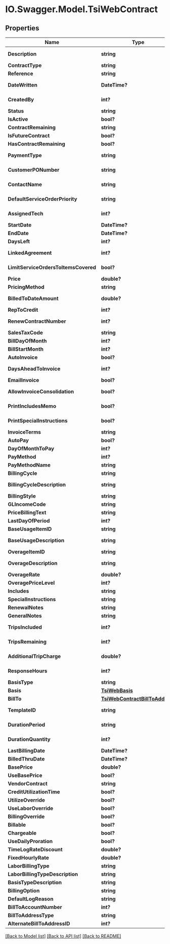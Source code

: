 # IO.Swagger.Model.TsiWebContract
## Properties

Name | Type | Description | Notes
------------ | ------------- | ------------- | -------------
**Description** | **string** | Gets or sets the contract description | [optional] 
**ContractType** | **string** | Gets or sets the contract type | [optional] 
**Reference** | **string** | Gets or sets the contract reference | [optional] 
**DateWritten** | **DateTime?** | Gets or sets the contract DateWritten | [optional] 
**CreatedBy** | **int?** | Gets or sets the contract created by | [optional] 
**Status** | **string** | Gets or sets the contract status | [optional] 
**IsActive** | **bool?** |  | [optional] 
**ContractRemaining** | **string** |  | [optional] 
**IsFutureContract** | **bool?** |  | [optional] 
**HasContractRemaining** | **bool?** |  | [optional] 
**PaymentType** | **string** | Gets or sets the contract payment type | [optional] 
**CustomerPONumber** | **string** | Gets or sets the contract CustomerPONumber | [optional] 
**ContactName** | **string** | Gets or sets the contract contact name | [optional] 
**DefaultServiceOrderPriority** | **string** | Gets or sets the contract DefaultSOPriority | [optional] 
**AssignedTech** | **int?** | Gets or sets the contract AssignedTech | [optional] 
**StartDate** | **DateTime?** | Gets or sets the contract start date | [optional] 
**EndDate** | **DateTime?** | Gets or sets the contract EndDate | [optional] 
**DaysLeft** | **int?** | Gets or sets the contract DaysLeft | [optional] 
**LinkedAgreement** | **int?** | Gets or sets the contract LinkedAgreement | [optional] 
**LimitServiceOrdersToItemsCovered** | **bool?** | Gets or sets the contract LimitServiceOrdersToItemsCovered | [optional] 
**Price** | **double?** | Gets or sets the contract Price | [optional] 
**PricingMethod** | **string** | Gets or sets the PricingMethod | [optional] 
**BilledToDateAmount** | **double?** | Gets or sets the BilledToDateAmount | [optional] 
**RepToCredit** | **int?** | Gets or sets the RepToCredit | [optional] 
**RenewContractNumber** | **int?** | Gets or sets the RenewContractNumber | [optional] 
**SalesTaxCode** | **string** | Gets or sets the SalesTaxCode | [optional] 
**BillDayOfMonth** | **int?** | Gets or sets the BillDayOfMonth | [optional] 
**BillStartMonth** | **int?** | Gets or sets the BillStartMonth | [optional] 
**AutoInvoice** | **bool?** | Gets or sets the AutoInvoice | [optional] 
**DaysAheadToInvoice** | **int?** | Gets or sets the DaysAheadToInvoice | [optional] 
**EmailInvoice** | **bool?** | Gets or sets the EmailInvoice | [optional] 
**AllowInvoiceConsolidation** | **bool?** | Gets or sets the AllowInvoiceConsolidation | [optional] 
**PrintIncludesMemo** | **bool?** | Gets or sets the PrintIncludesMemo | [optional] 
**PrintSpecialInstructions** | **bool?** | Gets or sets the PrintSpecialInstructions | [optional] 
**InvoiceTerms** | **string** | Gets or sets the InvoiceTerms | [optional] 
**AutoPay** | **bool?** | Gets or sets the AutoPay | [optional] 
**DayOfMonthToPay** | **int?** | Gets or sets the DayOfMonthToPay | [optional] 
**PayMethod** | **int?** | Gets or sets the PayMethod | [optional] 
**PayMethodName** | **string** | Gets or sets the PayMethodName | [optional] 
**BillingCycle** | **string** | Gets or sets the BillingCycle | [optional] 
**BillingCycleDescription** | **string** | Gets or sets the BillingCycle Description | [optional] 
**BillingStyle** | **string** | Gets or sets the BillingStyle | [optional] 
**GLIncomeCode** | **string** | Gets or sets the GLIncomeCode | [optional] 
**PriceBillingText** | **string** | Gets or sets the PriceBillingText | [optional] 
**LastDayOfPeriod** | **int?** | Gets or sets the LastDayOfPeriod | [optional] 
**BaseUsageItemID** | **string** | Gets or sets the BaseUsageItemID | [optional] 
**BaseUsageDescription** | **string** | Gets or sets the BaseUsageDescription | [optional] 
**OverageItemID** | **string** | Gets or sets the OverageItemID | [optional] 
**OverageDescription** | **string** | Gets or sets the OverageDescription | [optional] 
**OverageRate** | **double?** |  | [optional] 
**OveragePriceLevel** | **int?** |  | [optional] 
**Includes** | **string** | Gets or sets the include comments | [optional] 
**SpecialInstructions** | **string** | Gets or sets the SpecialInstructions | [optional] 
**RenewalNotes** | **string** | Gets or sets the RenewalNotes | [optional] 
**GeneralNotes** | **string** | Gets or sets the GeneralNotes | [optional] 
**TripsIncluded** | **int?** | Gets or sets the Tripsincluded (MaxVisits) | [optional] 
**TripsRemaining** | **int?** | Gets or sets the trips remaining (callsLeft) | [optional] 
**AdditionalTripCharge** | **double?** | Gets or sets the additional trip charge (PerCallPrice) | [optional] 
**ResponseHours** | **int?** | Gets or sets the response hours (ResponseTime) | [optional] 
**BasisType** | **string** | Gets or sets the Basis | [optional] 
**Basis** | [**TsiWebBasis**](TsiWebBasis.md) | Gets or sets the Basis | [optional] 
**BillTo** | [**TsiWebContractBillToAddress**](TsiWebContractBillToAddress.md) | Gets or sets the Billto | [optional] 
**TemplateID** | **string** | Gets or sets the contract TemplateID | [optional] 
**DurationPeriod** | **string** | Gets or sets the Duration period of a template | [optional] 
**DurationQuantity** | **int?** | Gets or sets the Duration quantity of a template | [optional] 
**LastBillingDate** | **DateTime?** | Gets or sets the LastBillingDate | [optional] 
**BilledThruDate** | **DateTime?** |  | [optional] 
**BasePrice** | **double?** |  | [optional] 
**UseBasePrice** | **bool?** |  | [optional] 
**VendorContract** | **string** |  | [optional] 
**CreditUtilizationTime** | **bool?** |  | [optional] 
**UtilizeOverride** | **bool?** |  | [optional] 
**UseLaborOverride** | **bool?** |  | [optional] 
**BillingOverride** | **bool?** |  | [optional] 
**Billable** | **bool?** |  | [optional] 
**Chargeable** | **bool?** |  | [optional] 
**UseDailyProration** | **bool?** |  | [optional] 
**TimeLogRateDiscount** | **double?** |  | [optional] 
**FixedHourlyRate** | **double?** |  | [optional] 
**LaborBillingType** | **string** |  | [optional] 
**LaborBillingTypeDescription** | **string** |  | [optional] 
**BasisTypeDescription** | **string** |  | [optional] 
**BillingOption** | **string** |  | [optional] 
**DefaultLogReason** | **string** |  | [optional] 
**BillToAccountNumber** | **int?** |  | [optional] 
**BillToAddressType** | **string** |  | [optional] 
**AlternateBillToAddressID** | **int?** |  | [optional] 

[[Back to Model list]](../README.md#documentation-for-models) [[Back to API list]](../README.md#documentation-for-api-endpoints) [[Back to README]](../README.md)


